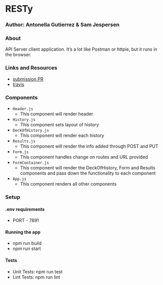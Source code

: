 # RESTy

### Author: Antonella Gutierrez & Sam Jespersen

### About
API Server client application. It’s a lot like Postman or httpie, but it runs in the browser.

### Links and Resources
* [submission PR](https://github.com/RESTySA/RESTy/pull/1)
* [travis](https://travis-ci.com/RESTySA/RESTy/builds/135087562)

###  Components
* `Header.js`
  * This component will render header
* `History.js`
  * This component sets layout of history
* `DeckOfHistory.js`
  * This component will render each history
* `Results.js`
  * This component will render the info added through POST and PUT
* `Form.js`
  * This component handles change on routes and URL provided
* `FormContainer.js`
  * This component will render the DeckOfHistory, Form and Results components and pass down the functionality to each component
* `App.js`
  * This component renders all other components

### Setup
#### .env requirements
* PORT - 7891
#### Running the app
* npm run build
* npm run start
#### Tests
* Unit Tests: npm run test
* Lint Tests: npm run lint